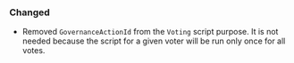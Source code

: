 
### Changed

- Removed `GovernanceActionId` from the `Voting` script purpose. It is not needed because
  the script for a given voter will be run only once for all votes.
